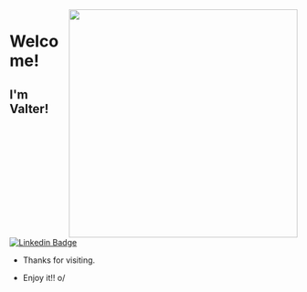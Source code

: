 <img align="right" width="400" height="400" src="https://media.giphy.com/media/LmNwrBhejkK9EFP504/giphy.gif">
 
# Welcome!
 
## I'm Valter!

[![Linkedin Badge](https://img.shields.io/badge/-LinkedIn-blue?style=flat-square&logo=Linkedin&logoColor=white)](https://www.linkedin.com/in/valtersandoval/)
 
- Thanks for visiting. 
 
- Enjoy it!! o/
